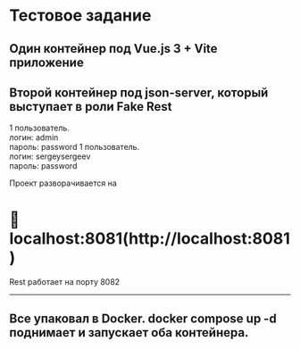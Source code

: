 # Тестовое задание

## Один контейнер под Vue.js 3 + Vite приложение
## Второй контейнер под json-server, который выступает в роли Fake Rest
1 пользователь. <br>логин: admin<br>
пароль: password
1 пользователь. <br>логин: sergeysergeev<br>
пароль: password

Проект разворачивается на 
# :link: localhost:8081(http://localhost:8081)
Rest работает на порту 8082

---
Все упаковал в Docker. docker compose up -d поднимает и запускает оба контейнера.
---